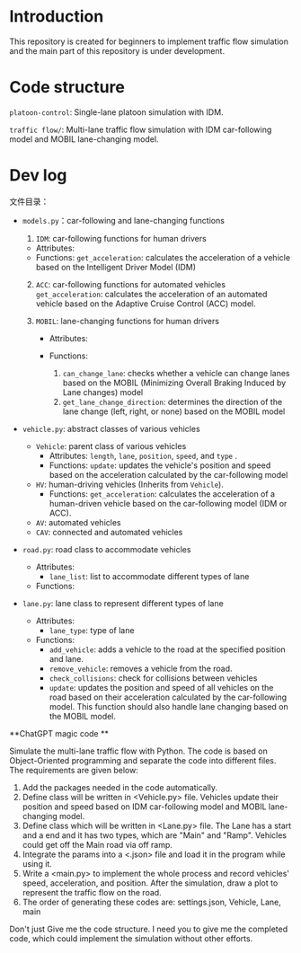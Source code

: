 # Introduction
This repository is created for beginners to implement traffic flow simulation and the main part of this repository is under development.

# Code structure

`platoon-control`: Single-lane platoon simulation with IDM.

`traffic flow/`: Multi-lane traffic flow simulation with IDM car-following model and MOBIL lane-changing model.



# Dev log

文件目录：

- `models.py`：car-following and lane-changing functions

  1. `IDM`: car-following functions for human drivers

  - Attributes: 
  - Functions:
    `get_acceleration`: calculates the acceleration of a vehicle based on the Intelligent Driver Model (IDM)

  2. `ACC`: car-following functions for automated vehicles
     `get_acceleration`: calculates the acceleration of an automated vehicle based on the Adaptive Cruise Control (ACC) model.

  3. `MOBIL`: lane-changing functions for human drivers

     - Attributes:

     - Functions:
       1. `can_change_lane`: checks whether a vehicle can change lanes based on the MOBIL (Minimizing Overall Braking Induced by Lane changes) model
       2. `get_lane_change_direction`: determines the direction of the lane change (left, right, or none) based on the MOBIL model

- `vehicle.py`:  abstract classes of various vehicles
  - `Vehicle`: parent class of various vehicles
    - Attributes: `length`, `lane`, `position`, `speed`, and `type` .
    - Functions:
      `update`: updates the vehicle's position and speed based on the acceleration calculated by the car-following model
  - `HV`: human-driving vehicles (Inherits from `Vehicle`).
    - Functions:
      `get_acceleration`: calculates the acceleration of a human-driven vehicle based on the car-following model (IDM or ACC).
  - `AV`: automated vehicles
  - `CAV`: connected and automated vehicles

- `road.py`: road class to accommodate vehicles
  - Attributes:
    - `lane_list`: list to accommodate different types of lane
  - Functions:

- `lane.py`: lane class to represent different types of lane
  - Attributes:
    - `lane_type`: type of lane
  - Functions:
    - `add_vehicle`: adds a vehicle to the road at the specified position and lane.
    - `remove_vehicle`: removes a vehicle from the road.
    - `check_collisions`: check for collisions between vehicles
    - `update`: updates the position and speed of all vehicles on the road based on their acceleration calculated by the car-following model. This function should also handle lane changing based on the MOBIL model.



**ChatGPT magic code **

Simulate the multi-lane traffic flow with Python. The code is based on Object-Oriented programming and separate the code into different files. The requirements are given below:

1. Add the packages needed in the code automatically.
2. Define <Vehicle> class will be written in <Vehicle.py> file. Vehicles update their position and speed based on IDM car-following model and MOBIL lane-changing model.
3. Define <Lane> class which will be written in <Lane.py> file. The Lane has a start and a end and it has two types, which are "Main" and "Ramp". Vehicles could get off the Main road via off ramp.
4. Integrate the params into a <.json> file and load it in the program while using it.
5. Write a <main.py> to implement the whole process and record vehicles' speed, acceleration, and position. After the simulation, draw a plot to represent the traffic flow on the road.
6. The order of generating these codes are: settings.json, Vehicle, Lane, main

Don't just Give me the code structure. I need you to give me the completed code, which could implement the simulation without other efforts.
